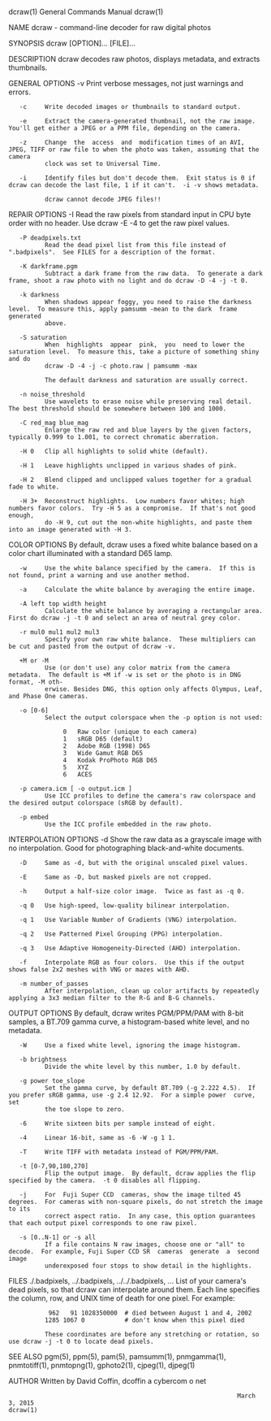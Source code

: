 dcraw(1)                                                      General Commands Manual                                                     dcraw(1)

NAME
       dcraw - command-line decoder for raw digital photos

SYNOPSIS
       dcraw [OPTION]... [FILE]...

DESCRIPTION
       dcraw decodes raw photos, displays metadata, and extracts thumbnails.

GENERAL OPTIONS
       -v     Print verbose messages, not just warnings and errors.

       -c     Write decoded images or thumbnails to standard output.

       -e     Extract the camera-generated thumbnail, not the raw image.  You'll get either a JPEG or a PPM file, depending on the camera.

       -z     Change  the  access  and  modification times of an AVI, JPEG, TIFF or raw file to when the photo was taken, assuming that the camera
              clock was set to Universal Time.

       -i     Identify files but don't decode them.  Exit status is 0 if dcraw can decode the last file, 1 if it can't.  -i -v shows metadata.

              dcraw cannot decode JPEG files!!

REPAIR OPTIONS
       -I     Read the raw pixels from standard input in CPU byte order with no header.  Use dcraw -E -4 to get the raw pixel values.

       -P deadpixels.txt
              Read the dead pixel list from this file instead of ".badpixels".  See FILES for a description of the format.

       -K darkframe.pgm
              Subtract a dark frame from the raw data.  To generate a dark frame, shoot a raw photo with no light and do dcraw -D -4 -j -t 0.

       -k darkness
              When shadows appear foggy, you need to raise the darkness level.  To measure this, apply pamsumm -mean to the dark  frame  generated
              above.

       -S saturation
              When  highlights  appear  pink,  you  need to lower the saturation level.  To measure this, take a picture of something shiny and do
              dcraw -D -4 -j -c photo.raw | pamsumm -max

              The default darkness and saturation are usually correct.

       -n noise_threshold
              Use wavelets to erase noise while preserving real detail.  The best threshold should be somewhere between 100 and 1000.

       -C red_mag blue_mag
              Enlarge the raw red and blue layers by the given factors, typically 0.999 to 1.001, to correct chromatic aberration.

       -H 0   Clip all highlights to solid white (default).

       -H 1   Leave highlights unclipped in various shades of pink.

       -H 2   Blend clipped and unclipped values together for a gradual fade to white.

       -H 3+  Reconstruct highlights.  Low numbers favor whites; high numbers favor colors.  Try -H 5 as a compromise.  If that's not good enough,
              do -H 9, cut out the non-white highlights, and paste them into an image generated with -H 3.

COLOR OPTIONS
       By default, dcraw uses a fixed white balance based on a color chart illuminated with a standard D65 lamp.

       -w     Use the white balance specified by the camera.  If this is not found, print a warning and use another method.

       -a     Calculate the white balance by averaging the entire image.

       -A left top width height
              Calculate the white balance by averaging a rectangular area.  First do dcraw -j -t 0 and select an area of neutral grey color.

       -r mul0 mul1 mul2 mul3
              Specify your own raw white balance.  These multipliers can be cut and pasted from the output of dcraw -v.

       +M or -M
              Use (or don't use) any color matrix from the camera metadata.  The default is +M if -w is set or the photo is in DNG format, -M oth‐
              erwise. Besides DNG, this option only affects Olympus, Leaf, and Phase One cameras.

       -o [0-6]
              Select the output colorspace when the -p option is not used:

                   0   Raw color (unique to each camera)
                   1   sRGB D65 (default)
                   2   Adobe RGB (1998) D65
                   3   Wide Gamut RGB D65
                   4   Kodak ProPhoto RGB D65
                   5   XYZ
                   6   ACES

       -p camera.icm [ -o output.icm ]
              Use ICC profiles to define the camera's raw colorspace and the desired output colorspace (sRGB by default).

       -p embed
              Use the ICC profile embedded in the raw photo.

INTERPOLATION OPTIONS
       -d     Show the raw data as a grayscale image with no interpolation.  Good for photographing black-and-white documents.

       -D     Same as -d, but with the original unscaled pixel values.

       -E     Same as -D, but masked pixels are not cropped.

       -h     Output a half-size color image.  Twice as fast as -q 0.

       -q 0   Use high-speed, low-quality bilinear interpolation.

       -q 1   Use Variable Number of Gradients (VNG) interpolation.

       -q 2   Use Patterned Pixel Grouping (PPG) interpolation.

       -q 3   Use Adaptive Homogeneity-Directed (AHD) interpolation.

       -f     Interpolate RGB as four colors.  Use this if the output shows false 2x2 meshes with VNG or mazes with AHD.

       -m number_of_passes
              After interpolation, clean up color artifacts by repeatedly applying a 3x3 median filter to the R-G and B-G channels.

OUTPUT OPTIONS
       By default, dcraw writes PGM/PPM/PAM with 8-bit samples, a BT.709 gamma curve, a histogram-based white level, and no metadata.

       -W     Use a fixed white level, ignoring the image histogram.

       -b brightness
              Divide the white level by this number, 1.0 by default.

       -g power toe_slope
              Set the gamma curve, by default BT.709 (-g 2.222 4.5).  If you prefer sRGB gamma, use -g 2.4 12.92.  For a simple power  curve,  set
              the toe slope to zero.

       -6     Write sixteen bits per sample instead of eight.

       -4     Linear 16-bit, same as -6 -W -g 1 1.

       -T     Write TIFF with metadata instead of PGM/PPM/PAM.

       -t [0-7,90,180,270]
              Flip the output image.  By default, dcraw applies the flip specified by the camera.  -t 0 disables all flipping.

       -j     For  Fuji Super CCD  cameras, show the image tilted 45 degrees.  For cameras with non-square pixels, do not stretch the image to its
              correct aspect ratio.  In any case, this option guarantees that each output pixel corresponds to one raw pixel.

       -s [0..N-1] or -s all
              If a file contains N raw images, choose one or "all" to decode.  For example, Fuji Super CCD SR  cameras  generate  a  second  image
              underexposed four stops to show detail in the highlights.

FILES
       ./.badpixels, ../.badpixels, ../../.badpixels, ...
              List of your camera's dead pixels, so that dcraw can interpolate around them.  Each line specifies the column, row, and UNIX time of
              death for one pixel.  For example:

               962   91 1028350000  # died between August 1 and 4, 2002
              1285 1067 0           # don't know when this pixel died

              These coordinates are before any stretching or rotation, so use dcraw -j -t 0 to locate dead pixels.

SEE ALSO
       pgm(5), ppm(5), pam(5), pamsumm(1), pnmgamma(1), pnmtotiff(1), pnmtopng(1), gphoto2(1), cjpeg(1), djpeg(1)

AUTHOR
       Written by David Coffin, dcoffin a cybercom o net

                                                                   March 3, 2015                                                          dcraw(1)
